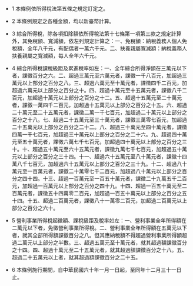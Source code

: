 * 1 本條例依所得稅法第五條之規定訂定之。

* 2 本條例規定之各種金額，均以新臺幣計算。

* 3 綜合所得稅，除各項扣除額依所得稅法第十七條第一項第三款之規定計算外，其免稅額、寬減額，依左列規定計算之：一、免稅額：納稅義務人個人免稅額，全年八千元，有配偶者一萬六千元。二、扶養親屬寬減額：納稅義務人扶養親屬之寬減額，每人全年六千元。

* 4 綜合所得稅課稅級距及累進稅率如左：一、全年綜合所得淨額在三萬元以下者，課徵百分之六。二、超過三萬元至六萬元者，課徵一千八百元，加超過三萬元以上部分之百分之八。三、超過六萬元至十萬元者，課徵四千二百元，加超過六萬元以上部分之百分之十。四、超過十萬元至十五萬元者，課徵八千二百元，加超過十萬元以上部分之百分之十二。五、超過十五萬元至二十萬元者，課徵一萬四千二百元，加超過十五萬元以上部分之百分之十五。六、超過二十萬元至二十五萬元者，課徵二萬一千七百元，加超過二十萬元以上部分之百分之十八。七、超過二十五萬元至三十萬元者，課徵三萬零七百元，加超過二十五萬元以上部分之百分之二十二。八、超過三十萬元至四十萬元者，課徵四萬一千七百元，加超過三十萬元以上部分之百分之二十六。九、超過四十萬元至五十萬元者，課徵六萬七千七百元，加超過四十萬元以上部分之百分之三十。十、超過五十萬元至六十五萬元者，課徵九萬七千七百元，加超過五十萬元以上部分之百分之三十四。十一、超過六十五萬元至八十萬元者，課徵十四萬八千七百元，加超過六十五萬元以上部分之百分之三十九。十二、超過八十萬元至一百萬元者，課徵二十萬零七千二百元，加超過八十萬元以上部分之百分之四十四。十三、超過一百萬元至一百五十萬元者，課徵二十九萬五千二百元，加超過一百萬元以上部分之百分之四十九。十四、超過一百五十萬元至二百萬元者，課徵五十四萬零二百元，加超過一百五十萬元以上部分之百分之五十四。十五、超過二百萬元者，課徵八十一萬零二百元，加超過二百萬元以上部分之百分之六十。

* 5 營利事業所得稅起徵額、課稅級距及稅率如左：一、營利事業全年所得額在二萬元以下者，免徵營利事業所得稅。二、營利事業全年所得額在五萬元以下者，就其全部所得額課徵百分之八。但其應納稅額不得超過營利事業所得額超過二萬元以上部分之半數。三、超過五萬元至十萬元者，就其超過額課徵百分之十四。四、超過十萬元至二十五萬元者，就其超過額課徵百分之十八。五、超過二十五萬元以上者，就其超過額課徵百分之二十五。

* 6 本條例施行期間，自中華民國六十年一月一日起，至同年十二月三十一日止。

